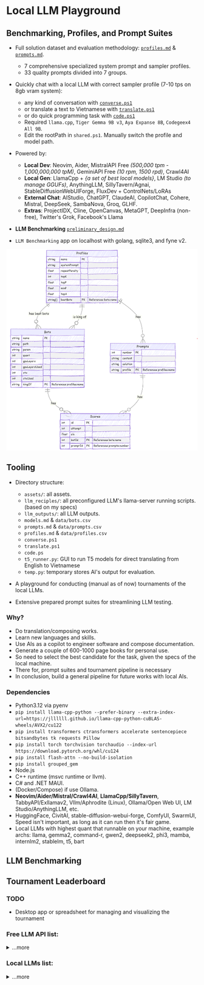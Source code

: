 # Local LLM Playground

## Benchmarking, Profiles, and Prompt Suites

- Full solution dataset and evaluation methodology: [`profiles.md`](./profiles.md) & [`prompts.md`](./prompts.md).

  - 7 comprehensive specialized system prompt and sampler profiles.
  - 33 quality prompts divided into 7 groups.

- Quickly chat with a local LLM with correct sampler profile (7-10 tps on 8gb vram system):

  - any kind of conversation with [`converse.ps1`](./converse.ps1)
  - or translate a text to Vietnamese with [`translate.ps1`](./translate.ps1)
  - or do quick programming task with [`code.ps1`](./code.ps1)
  - Required `llama.cpp`, `Tiger Gemma 9B v3`, `Aya Expanse 8B`, `Codegeex4 All 9B`.
  - Edit the rootPath in `shared.ps1`. Manually switch the profile and model path.

- Powered by:

  - **Local Dev**: Neovim, Aider, MistralAPI Free _(500,000 tpm - 1,000,000,000 tpM)_, GeminiAPI Free _(10 rpm, 1500 rpd)_, Crawl4AI
  - **Local Gen**: LlamaCpp + _{a set of best local models}_, LM Studio _(to manage GGUFs)_, AnythingLLM, SillyTavern/Agnai, StableDiffusionWebUIForge, FluxDev + ControlNets/LoRAs
  - **External Chat**: AIStudio, ChatGPT, ClaudeAI, CopilotChat, Cohere, Mistral, DeepSeek, SambaNova, Groq, GLHF.
  - **Extras**: ProjectIDX, Cline, OpenCanvas, MetaGPT, DeepInfra (non-free), Twitter's Grok, Facebook's Llama

- **LLM Benchmarking** [`preliminary_design.md`](./preliminary_design.md)

- `LLM Benchmarking` app on localhost with golang, sqlite3, and fyne v2.

![ER Diagram](./assets/design/erdiagram.png)

## Tooling

- Directory structure:

  - `assets/`: all assets.
  - `llm_reciples/`: all preconfigured LLM's llama-server running scripts. (based on my specs)
  - `llm_outputs/`: all LLM outputs.
  - `models.md` & `data/bots.csv`
  - `prompts.md` & `data/prompts.csv`
  - `profiles.md` & `data/profiles.csv`
  - `converse.ps1`
  - `translate.ps1`
  - `code.ps`
  - `t5_runner.py`: GUI to run T5 models for direct translating from English to Vietnamese
  - `temp.py`: temporary stores AI's output for evaluation.

- A playground for conducting (manual as of now) tournaments of the local LLMs.
- Extensive prepared prompt suites for streamlining LLM testing.

### Why?

- Do translation/composing works.
- Learn new languages and skills.
- Use AIs as a copilot to engineer software and compose documentation.
- Generate a couple of 600-1000 page books for personal use.
- So need to select the best candidate for the task, given the specs of the local machine.
- There for, prompt suites and tournament pipeline is necessary
- In conclusion, build a general pipeline for future works with local AIs.

### Dependencies

- Python3.12 via pyenv
- `pip install llama-cpp-python --prefer-binary --extra-index-url=https://jllllll.github.io/llama-cpp-python-cuBLAS-wheels/AVX2/cu122`
- `pip install transformers ctransformers accelerate sentencepiece bitsandbytes tk requests Pillow`
- `pip install torch torchvision torchaudio --index-url https://download.pytorch.org/whl/cu124`
- `pip install flash-attn --no-build-isolation`
- `pip install grouped_gem`
- Node.js
- C++ runtime (msvc runtime or llvm).
- C# and .NET MAUI.
- (Docker/Compose) if use Ollama.
- **Neovim/Aider/Mistral/Crawl4AI**, **LlamaCpp/SillyTavern**, TabbyAPI/Exllamav2, Vllm/Aphrodite (Linux), Ollama/Open Web UI, LM Studio/AnythingLLM, etc.
- HuggingFace, CivitAI, stable-diffusion-webui-forge, ComfyUI, SwarmUI, Speed isn't important, as long as it can run then it's fair game.
- Local LLMs with highest quant that runnable on your machine, example archs: llama, gemma2, command-r, gwen2, deepseek2, phi3, mamba, internlm2, stablelm, t5, bart

## LLM Benchmarking

## Tournament Leaderboard

### TODO

- Desktop app or spreadsheet for managing and visualizing the tournament

### Free LLM API list:

<details>
    <summary>...more</summary>

#### GLHF

1. Llama 3.1 405B Instruct
1. Deepseek 2.5
1. Aria
1. Command R Plus
1. Athene v2 Chat
1. Magnum v4 123B
1. Llama 3.1 Nemotron 70B Instruct HF

#### Mistral

1. Mistral Large 2411
1. Mistral 8x22B
1. Codestral

#### Groq

1. Llama 3.2 90B Text Preview
1. Llama 3.3 70B Versatile

#### SambaNova Cloud

1. LLama 3.2 90B Vision Instruct
1. Qwen 2.5 72B Instruct
1. QwQ 32B Preview

#### Google AI Studio or Project IDX

1. Gemini 2.0 Flash Experimental
1. Gemini Experimental 1206
1. Gemini 2.0 Flash Thinking Experimental

#### DeepSeek

1. DeepSeek-R1-Lite-Preview

#### Big Brother

1. ChatGPT 4o
1. Claude 3.5 Sonnet
1. Copilot Chat

</details>

### Local LLMs list:

<details>
    <summary>...more</summary>

#### 12B - 70B

- Llama-3.1-Nemotron-70B-Instruct-HF-IQ2_M (24.12 GB)
- Llama-3.3-70B-Instruct.i1-IQ2_M (24.12 GB)
- Qwen2.5-32B-Instruct-Q5_K_L (23.74 GB)
- Mistral-Small-Instruct-2409-Q8_0 (23.64 GB)
- Codestral-22B-v0.1-Q8_0 (23.64 GB)
- Mistral-Small-22B-ArliAI-RPMax-v1.1-q8_0 (23.64 GB)
- aya-expanse-32b-Q5_K_L (23.56 GB)
- c4ai-command-r-08-2024-Q5_K_L (23.56 GB)
- magnum-v4-27b-Q6_K_L (22.63 GB)
- Mixtral-8x7B-Instruct-v0.1-exhaustive-LoRA.i1-IQ3_M (21.43 GB)
- qwen2.5-coder-14b-instruct-q8_0 (15.70 GB)
- Virtuoso-Small-Q8_0 (15.70 GB)
- phi-4-Q8_0 (15.58 GB)
- Mistral-Nemo-Instruct-2407-Q8_0 (13.02 GB)
- Rocinante-12B-v1.1-Q8_0 (13.02 GB)
- NemoMix-Unleashed-12B-Q8_0 (13.02 GB)

#### 4B - 11B

- Moistral-11B-v3-Q8_0 (11.40 GB)
- codegeex4-all-9b-Q8_0 (9.99 GB)
- Tiger-Gemma-9B-v3-Q8_0 (9.83 GB)
- Darkest-muse-v1-Q8_0 (9.83 GB)
- aya-expanse-8b-Q8_0 (8.54 GB)
- c4ai-command-r7b-12-2024-q8_0 (8.54 GB)
- L3-8B-Stheno-v3.2-Q8_0-imat (8.54 GB)
- Hermes-3-Llama-3.1-8B-Q8_0 (8.54 GB)
- Ministral-8B-Instruct-2410-Q8_0 (8.53 GB)
- Nemotron-Mini-4B-Instruct-f16 (8.39 GB)
- Qwen2.5-Coder-7B-Instruct-Q8_0 (8.10 GB)
- SeaLLMs-v3-7B-Chat-Q8_0 (8.10 GB)
- Llava-v1.5-7B-Q8_0 (7.79 GB)
- falcon-mamba-7b-instruct-Q8_0 (7.77 GB)
- codeqwen-1_5-7b-chat-q8_0 (7.71 GB)
- mathstral-7B-v0.1.Q8_0 (7.70 GB)
- rho-math-7b-v0.1-Q8_0 (7.70 GB)

#### 0.1B - 3.8B

- Phi-3.5-mini-instruct.f16 (7.64 GB)
- Ministral-3b-instruct.f16 (6.63 GB)
- Hermes-3-Llama-3.2-3B-f16 (6.43 GB)
- Llama-Doctor-3.2-3B-Instruct-f16 (6.43 GB)
- Qwen2.5-Coder-3B-Instruct-f16 (6.18 GB)
- SmolLM2-1.7B-Instruct-f16 (3.42 GB)
- Llama-3.2-1B-Instruct-f16 (2.48 GB)
- Qwen2.5-Coder-0.5B-Instruct-f16 (994.16 MB)
- Qwen2.5-0.5B-Instruct-f16 (994.16 MB)
- SmolLM2-360M-Instruct-f16 (725.55 MB)
- SmolLM2-135M-Instruct-f16 (270.89 MB)

</details>
